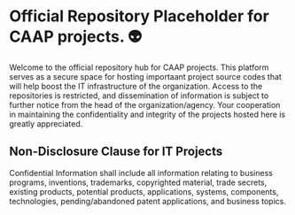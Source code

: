 # Official Repository Placeholder for CAAP projects. 👽
Welcome to the official repository hub for CAAP projects. This platform serves as a secure space for hosting importaant project source codes that will help boost the IT infrastructure of the organization. Access to the repositories is restricted, and dissemination of information is subject to further notice from the head of the organization/agency.
Your cooperation in maintaining the confidentiality and integrity of the projects hosted here is greatly appreciated.
## Non-Disclosure Clause for IT Projects
Confidential Information shall include all information relating to business programs, inventions, trademarks, copyrighted material,
trade secrets, existing products, potential products, applications, systems, components, technologies, pending/abandoned patent
applications, and business topics.
